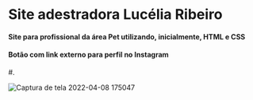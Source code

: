 # Site adestradora Lucélia Ribeiro
#### Site para profissional da área Pet utilizando, inicialmente, HTML e CSS
#### Botão com link externo para perfil no Instagram
#.

![Captura de tela 2022-04-08 175047](https://user-images.githubusercontent.com/94813579/162528291-8eb7305a-b4eb-45a2-9e31-788a35b5a1a4.png)

